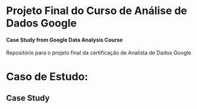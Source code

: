 # Projeto Final do Curso de Análise de Dados Google
#### Case Study from Google Data Analysis Course
Repositório para o projeto final da certificação de Analista de Dados Google

# Caso de Estudo:
## Case Study
